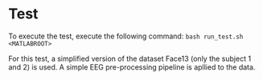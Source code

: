 # Test
To execute the test, execute the following command:
```bash run_test.sh <MATLABROOT>```

For this test, a simplified version of the dataset Face13 (only the subject 1 and 2) is used. A simple EEG pre-processing pipeline is apllied to the data.
